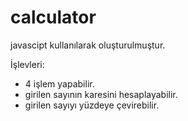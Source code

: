 # calculator

javascipt kullanılarak oluşturulmuştur.

İşlevleri:
- 4 işlem yapabilir.
- girilen sayının karesini hesaplayabilir.
- girilen sayıyı yüzdeye çevirebilir.
